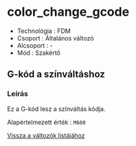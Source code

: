 # color\_change\_gcode

* Technológia : FDM
* Csoport : Általános változó
* Alcsoport : -
* Mód : Szakértő

## G-kód a színváltáshoz

### Leírás

Ez a G-kód lesz a színváltás kódja.

Alapértelmezett érték : `M600`

[Vissza a változók listájához](./)


